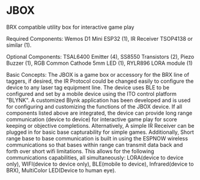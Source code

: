 # JBOX
BRX compatible utility box for interactive game play

Required Components: Wemos D1 Mini ESP32 (1), IR Receiver TSOP4138 or similar (1).

Optional Components: TSAL6400 Emitter (4), SS8550 Transistors (2), Piezo Buzzer (1), RGB Common Cathode 5mm LED (1), RYLR896 LORA module (1)

Basic Concepts: 
The JBOX is a game box or accessory for the BRX line of taggers, if desired, the IR Protocol could be changed easily to configure the device to any laser tag equipment line. The device uses BLE to be configured and set by a mobile device using the ITO control platform "BLYNK". A customized Blynk application has been developed and is used for configuring and customizing the functions of the JBOX device. If all components listed above are integrated, the device can provide long range communication (device to device) for interactive game play for score keeping or objective completions. Alternatively, A simple IR Receiver can be plugged in for basic base capturability for simple games. Additionally, Short range base to base communication is built in using the ESPNOW wireless communications so that bases within range can transmit data back and forth over short wifi limitations. 
This allows for the following communications capabilities, all simultaneously: LORA(device to device only), WIFI(device to device only), BLE(mobile to device), Infrared(device to BRX), MultiColor LED(Device to human eye).

